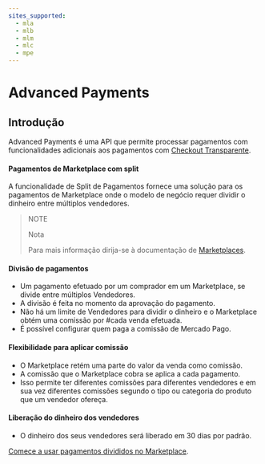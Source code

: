 ```yaml
---
sites_supported:
  - mla
  - mlb
  - mlm
  - mlc
  - mpe
---
```


# Advanced Payments
## Introdução

Advanced Payments é uma API que permite processar pagamentos com funcionalidades adicionais aos pagamentos com [Checkout Transparente](https://www.mercadopago.com.br/developers/pt/guides/payments/api/introduction/).

#### Pagamentos de Marketplace com split

A funcionalidade de Split de Pagamentos fornece uma solução para os pagamentos de Marketplace onde o modelo de negócio requer dividir o dinheiro entre múltiplos vendedores.

> NOTE
>
> Nota
>
> Para mais informação dirija-se à documentação de [Marketplaces](https://www.mercadopago.com.br/developers/pt/guides/marketplace/api/introduction/).

#### Divisão de pagamentos

* Um pagamento efetuado por um comprador em um Marketplace, se divide entre múltiplos Vendedores.
* A divisão é feita no momento da aprovação do pagamento.
* Não há um limite de Vendedores para dividir o dinheiro e o Marketplace obtém uma comissão por #cada venda efetuada.
* É possível configurar quem paga a comissão de Mercado Pago.

#### Flexibilidade para aplicar comissão

* O Marketplace retém uma parte do valor da venda como comissão.
* A comissão que o Marketplace cobra se aplica a cada pagamento.
* Isso permite ter diferentes comissões para diferentes vendedores e em sua vez diferentes comissões segundo o tipo ou categoria do produto que um vendedor ofereça.

#### Liberação do dinheiro dos vendedores


* O dinheiro dos seus vendedores será liberado em 30 dias por padrão.


[Comece a usar pagamentos divididos no Marketplace](https://www.mercadopago.com.br/developers/pt/guides/marketplace/advanced-payments/receive-split-payments/).
